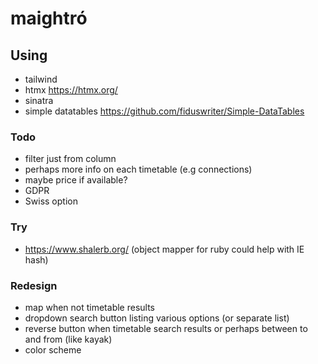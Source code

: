 # maightró

## Using

- tailwind
- htmx https://htmx.org/
- sinatra
- simple datatables https://github.com/fiduswriter/Simple-DataTables

### Todo
- filter just from column
- perhaps more info on each timetable (e.g connections)
- maybe price if available?
- GDPR
- Swiss option


### Try
- https://www.shalerb.org/ (object mapper for ruby could help with IE hash)

### Redesign
- map when not timetable results
- dropdown search button listing various options (or separate list)
- reverse button when timetable search results or perhaps between to and from (like kayak)
- color scheme